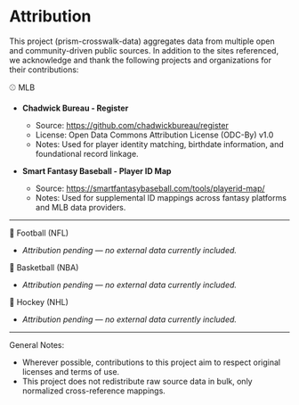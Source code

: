 Attribution
===================

This project (prism-crosswalk-data) aggregates data from multiple open and community-driven public sources.
In addition to the sites referenced, we acknowledge and thank the following projects and organizations for their contributions:

⚾ MLB

- **Chadwick Bureau - Register**
  - Source: https://github.com/chadwickbureau/register
  - License: Open Data Commons Attribution License (ODC-By) v1.0
  - Notes: Used for player identity matching, birthdate information, and foundational record linkage.

- **Smart Fantasy Baseball - Player ID Map**
  - Source: https://smartfantasybaseball.com/tools/playerid-map/
  - Notes: Used for supplemental ID mappings across fantasy platforms and MLB data providers.

---

🏈 Football (NFL)
- *Attribution pending — no external data currently included.*

🏀 Basketball (NBA)
- *Attribution pending — no external data currently included.*

🏒 Hockey (NHL)
- *Attribution pending — no external data currently included.*

---

General Notes:
- Wherever possible, contributions to this project aim to respect original licenses and terms of use.
- This project does not redistribute raw source data in bulk, only normalized cross-reference mappings.